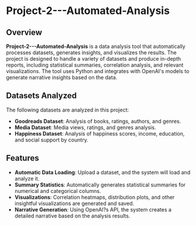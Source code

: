 # Project-2---Automated-Analysis

## Overview
**Project-2---Automated-Analysis** is a data analysis tool that automatically processes datasets, generates insights, and visualizes the results. The project is designed to handle a variety of datasets and produce in-depth reports, including statistical summaries, correlation analysis, and relevant visualizations. The tool uses Python and integrates with OpenAI's models to generate narrative insights based on the data.

## Datasets Analyzed
The following datasets are analyzed in this project:
- **Goodreads Dataset**: Analysis of books, ratings, authors, and genres.
- **Media Dataset**: Media views, ratings, and genres analysis.
- **Happiness Dataset**: Analysis of happiness scores, income, education, and social support by country.

## Features
- **Automatic Data Loading**: Upload a dataset, and the system will load and analyze it.
- **Summary Statistics**: Automatically generates statistical summaries for numerical and categorical columns.
- **Visualizations**: Correlation heatmaps, distribution plots, and other insightful visualizations are generated and saved.
- **Narrative Generation**: Using OpenAI?s API, the system creates a detailed narrative based on the analysis results.